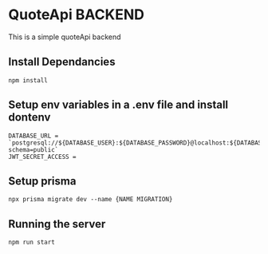 # QuoteApi BACKEND

This is a simple quoteApi backend

## Install Dependancies

```npm install```

## Setup env variables in a .env file and install dontenv

```PORT = 3030
DATABASE_URL = `postgresql://${DATABASE_USER}:${DATABASE_PASSWORD}@localhost:${DATABASE_PORT}/${DATABASE_NAME}?schema=public`
JWT_SECRET_ACCESS =
```

## Setup prisma

```npx prisma migrate dev --name {NAME MIGRATION}```

## Running the server

```npm run start```
